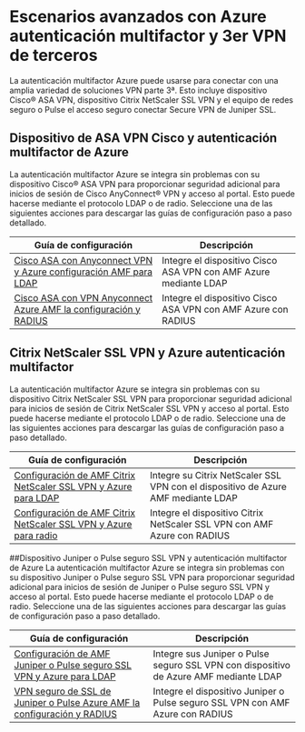 <properties
    pageTitle="Escenarios avanzados con Azure autenticación multifactor y 3er VPN de terceros"
    description="Esta página proporciona información sobre la configuración de configuración paso a paso para Azure AMF con 3ª prodcuts de terceros."
    services="multi-factor-authentication"
    documentationCenter=""
    authors="kgremban" 
    manager="femila"
    editor="curtland"/>

<tags
    ms.service="multi-factor-authentication"
    ms.workload="identity"
    ms.tgt_pltfrm="na"
    ms.devlang="na"
    ms.topic="article"
    ms.date="08/04/2016"
    ms.author="kgremban"/>

# <a name="advanced-scenarios-with-azure-multi-factor-authentication-and-3rd-party-vpn"></a>Escenarios avanzados con Azure autenticación multifactor y 3er VPN de terceros
La autenticación multifactor Azure puede usarse para conectar con una amplia variedad de soluciones VPN parte 3ª.  Esto incluye dispositivo Cisco® ASA VPN, dispositivo Citrix NetScaler SSL VPN y el equipo de redes seguro o Pulse el acceso seguro conectar Secure VPN de Juniper SSL.

## <a name="cisco-asa-vpn-appliance-and-azure-multi-factor-authentication"></a>Dispositivo de ASA VPN Cisco y autenticación multifactor de Azure
La autenticación multifactor Azure se integra sin problemas con su dispositivo Cisco® ASA VPN para proporcionar seguridad adicional para inicios de sesión de Cisco AnyConnect® VPN y acceso al portal.  Esto puede hacerse mediante el protocolo LDAP o de radio.  Seleccione una de las siguientes acciones para descargar las guías de configuración paso a paso detallado.

Guía de configuración  | Descripción
------------- | ------------- |
[Cisco ASA con Anyconnect VPN y Azure configuración AMF para LDAP](http://download.microsoft.com/download/A/2/0/A201567C-C3DE-4227-AF89-4567A470899E/Cisco_ASA_Azure_MFA_LDAP.docx) | Integre el dispositivo Cisco ASA VPN con AMF Azure mediante LDAP|
[Cisco ASA con VPN Anyconnect Azure AMF la configuración y RADIUS](http://download.microsoft.com/download/4/5/7/4579C1CF-35B0-4FBE-8A1A-B49CB2CC0382/Cisco_ASA_Azure_MFA_RADIUS.docx) | Integre el dispositivo Cisco ASA VPN con AMF Azure con RADIUS

## <a name="citrix-netscaler-ssl-vpn-and-azure-multi-factor-authentication"></a>Citrix NetScaler SSL VPN y Azure autenticación multifactor
La autenticación multifactor Azure se integra sin problemas con su dispositivo Citrix NetScaler SSL VPN para proporcionar seguridad adicional para inicios de sesión de Citrix NetScaler SSL VPN y acceso al portal.  Esto puede hacerse mediante el protocolo LDAP o de radio.  Seleccione una de las siguientes acciones para descargar las guías de configuración paso a paso detallado.

Guía de configuración  | Descripción
------------- | ------------- |
[Configuración de AMF Citrix NetScaler SSL VPN y Azure para LDAP](http://download.microsoft.com/download/2/4/E/24E1E722-72DF-471F-A88A-D1338DB1AF83/Citrix_NS_Azure_MFA_LDAP.docx) | Integre su Citrix NetScaler SSL VPN con el dispositivo de Azure AMF mediante LDAP|
[Configuración de AMF Citrix NetScaler SSL VPN y Azure para radio](http://download.microsoft.com/download/1/A/4/1A482764-4A63-45C2-A5EC-2B673ACCDD12/Citrix_NS_Azure_MFA_RADIUS.docx) | Integre el dispositivo Citrix NetScaler SSL VPN con AMF Azure con RADIUS

##<a name="juniperpulse-secure-ssl-vpn-appliance-and-azure-multi-factor-authentication"></a>Dispositivo Juniper o Pulse seguro SSL VPN y autenticación multifactor de Azure
La autenticación multifactor Azure se integra sin problemas con su dispositivo Juniper o Pulse seguro SSL VPN para proporcionar seguridad adicional para inicios de sesión de Juniper o Pulse seguro SSL VPN y acceso al portal.  Esto puede hacerse mediante el protocolo LDAP o de radio.  Seleccione una de las siguientes acciones para descargar las guías de configuración paso a paso detallado.

Guía de configuración  | Descripción
------------- | ------------- |
[Configuración de AMF Juniper o Pulse seguro SSL VPN y Azure para LDAP](http://download.microsoft.com/download/6/5/8/6587B418-75B1-4FCB-84D4-984BC479309E/JuniperPulse_Azure_MFA_LDAP.docx)| Integre sus Juniper o Pulse seguro SSL VPN con dispositivo de Azure AMF mediante LDAP|
[VPN seguro de SSL de Juniper o Pulse Azure AMF la configuración y RADIUS](http://download.microsoft.com/download/7/9/A/79AB3DAD-4799-4379-B1DA-B95ABDF231DC/JuniperPulse_Azure_MFA_RADIUS.docx) | Integre el dispositivo Juniper o Pulse seguro SSL VPN con AMF Azure con RADIUS

